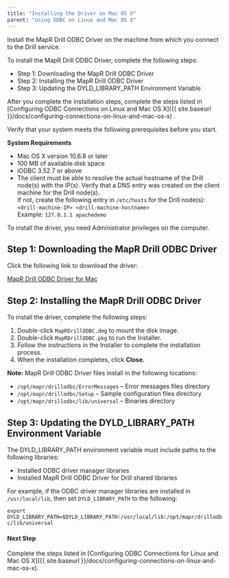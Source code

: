 ```yaml
---
title: "Installing the Driver on Mac OS X"
parent: "Using ODBC on Linux and Mac OS X"
---
```

Install the MapR Drill ODBC Driver on the machine from which you connect to
the Drill service.

To install the MapR Drill ODBC Driver, complete the following steps:

  * Step 1: Downloading the MapR Drill ODBC Driver 
  * Step 2: Installing the MapR Drill ODBC Driver 
  * Step 3: Updating the DYLD_LIBRARY_PATH Environment Variable

After you complete the installation steps, complete the steps listed in
[Configuring ODBC Connections on Linux and Mac OS X]({{ site.baseurl }}/docs/configuring-connections-on-linux-and-mac-os-x)
.

Verify that your system meets the following prerequisites before you start.

**System Requirements**

  * Mac OS X version 10.6.8 or later
  * 100 MB of available disk space
  * iODBC 3.52.7 or above
  * The client must be able to resolve the actual hostname of the Drill node(s) with the IP(s). Verify that a DNS entry was created on the client machine for the Drill node(s).   
If not, create the following entry in `/etc/hosts` for the Drill node(s):  
`<drill-machine-IP> <drill-machine-hostname>`  
Example: `127.0.1.1 apachedemo`

To install the driver, you need Administrator privileges on the computer.

## Step 1: Downloading the MapR Drill ODBC Driver

Click the following link to download the driver:  

[MapR Drill ODBC Driver for Mac](http://package.mapr.com/tools/MapR-ODBC/MapR_Drill/MapRDrill_odbc_v0.08.1.0618/MapRDrillODBC_DriverOnly.dmg)

## Step 2: Installing the MapR Drill ODBC Driver

To install the driver, complete the following steps:

  1. Double-click `MapRDrillODBC.dmg` to mount the disk image.
  2. Double-click `MapRDrillODBC.pkg` to run the Installer.
  3. Follow the instructions in the Installer to complete the installation process.
  4. When the installation completes, click **Close.**

**Note:** MapR Drill ODBC Driver files install in the following locations:

  * `/opt/mapr/drillodbc/ErrorMessages` – Error messages files directory
  * `/opt/mapr/drillodbc/Setup` – Sample configuration files directory
  * `/opt/mapr/drillodbc/lib/universal` – Binaries directory

## Step 3: Updating the DYLD_LIBRARY_PATH Environment Variable

The DYLD_LIBRARY_PATH environment variable must include paths to the following
libraries:

  * Installed ODBC driver manager libraries
  * Installed MapR Drill ODBC Driver for Drill shared libraries

For example, if the ODBC driver manager libraries are installed in
`/usr/local/lib`, then set `DYLD_LIBRARY_PATH` to the following:

`export DYLD_LIBRARY_PATH=$DYLD_LIBRARY_PATH:/usr/local/lib:/opt/mapr/drillodb
c/lib/universal`

#### Next Step

Complete the steps listed in [Configuring ODBC Connections for Linux and Mac
OS X]({{ site.baseurl }}/docs/configuring-connections-on-linux-and-mac-os-x).
